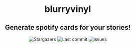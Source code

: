 <div align="center">
    <h1>blurryvinyl</h1>
    <h2>Generate spotify cards for your stories!</h2>
</div>

<div align="center">
  <img alt="Stargazers" src="https://img.shields.io/github/stars/budchirp/blurryvinyl?style=for-the-badge&colorA=0b1221&colorB=ff8e8e" />
  <img alt="Last commit" src="https://img.shields.io/github/last-commit/budchirp/blurryvinyl?style=for-the-badge&colorA=0b1221&colorB=BDB0E4" />
  <img alt="Issues" src="https://img.shields.io/github/issues/budchirp/blurryvinyl?style=for-the-badge&colorA=0b1221&colorB=FBC19D" />
</div>
